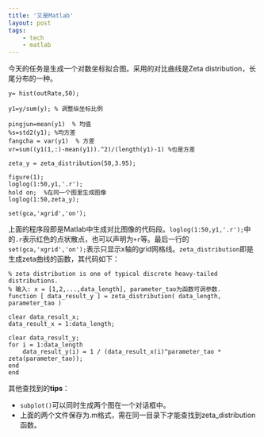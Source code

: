 ```yaml
---
title: '又是Matlab'
layout: post
tags:
    - tech
    - matlab
---
```

今天的任务是生成一个对数坐标拟合图。采用的对比曲线是Zeta distribution，长尾分布的一种。

    y= hist(outRate,50);

    y1=y/sum(y); % 调整纵坐标比例

    pingjun=mean(y1)  % 均值
    %s=std2(y1); %均方差
    fangcha = var(y1)  % 方差
    vr=sum((y1(1,:)-mean(y1)).^2)/(length(y1)-1) %也是方差

    zeta_y = zeta_distribution(50,3.95);

    figure(1);
    loglog(1:50,y1,'.r');
    hold on;  %在同一个图里生成图像
    loglog(1:50,zeta_y);

    set(gca,'xgrid','on');

上面的程序段即是Matlab中生成对比图像的代码段。`loglog(1:50,y1,'.r');`中的`.r`表示红色的点状散点，也可以声明为`+r`等。最后一行的`set(gca,'xgrid','on');`表示只显示x轴的grid网格线。`zeta_distribution`即是生成zeta曲线的函数，其代码如下：

    % zeta distribution is one of typical discrete heavy-tailed distributions.
    % 输入: x = [1,2,...,data_length], parameter_tao为函数可调参数.
    function [ data_result_y ] = zeta_distribution( data_length, parameter_tao )

    clear data_result_x;
    data_result_x = 1:data_length;

    clear data_result_y;
    for i = 1:data_length
        data_result_y(i) = 1 / (data_result_x(i)^parameter_tao * zeta(parameter_tao));
    end
    end

其他查找到的**tips**：

*   `subplot()`可以同时生成两个图在一个对话框中。
*   上面的两个文件保存为.m格式，需在同一目录下才能查找到zeta_distribution函数。

